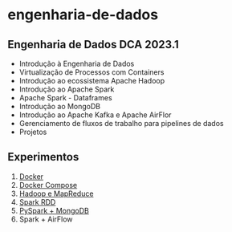 # engenharia-de-dados
## Engenharia de Dados DCA 2023.1

-   Introdução à Engenharia de Dados
-   Virtualização de Processos com Containers
-   Introdução ao ecossistema Apache Hadoop
-   Introdução ao Apache Spark
-   Apache Spark - Dataframes
-   Introdução ao MongoDB
-   Introdução ao Apache Kafka e Apache AirFlor
-   Gerenciamento de fluxos de trabalho para pipelines de dados
-   Projetos

## Experimentos
1.  [Docker](lab_1_docker/README.md)
2.  [Docker Compose](lab_2_docker_compose/README.md)
3.  [Hadoop e MapReduce](lab_4_hadoop/README.md)
4.  [Spark RDD](lab_5_spark_rdd/README.md)
5.  [PySpark + MongoDB](lab_8_spark_mongodb/README.md)
6.  Spark + AirFlow
